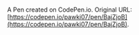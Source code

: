 # 

A Pen created on CodePen.io. Original URL: [https://codepen.io/pawki07/pen/BajZjoB](https://codepen.io/pawki07/pen/BajZjoB).



